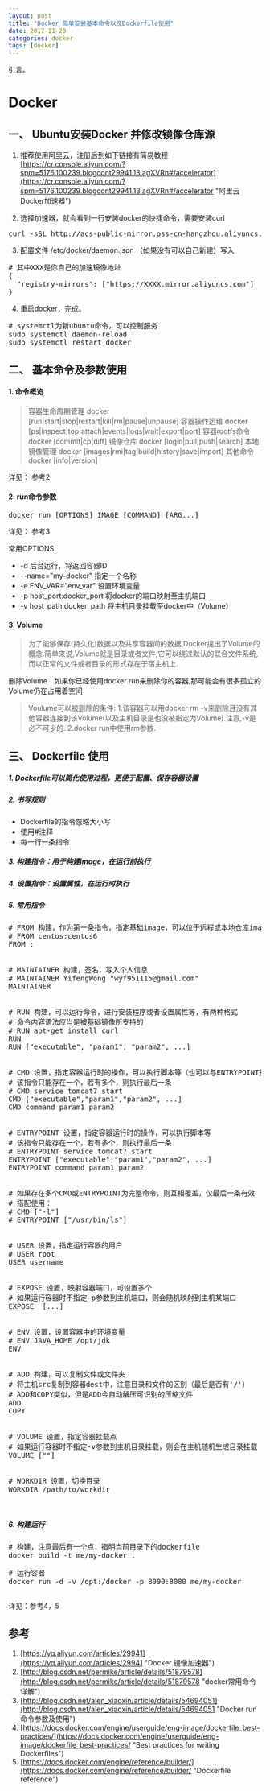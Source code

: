 ```yaml
---
layout: post
title: "Docker 简单安装基本命令以及Dockerfile使用"
date: 2017-11-20
categories: docker
tags: [docker]
---
```


引言。

<!--more-->

# Docker

## 一、 Ubuntu安装Docker 并修改镜像仓库源

1. 推荐使用阿里云，注册后到如下链接有简易教程
[https://cr.console.aliyun.com/?spm=5176.100239.blogcont29941.13.agXVRn#/accelerator](https://cr.console.aliyun.com/?spm=5176.100239.blogcont29941.13.agXVRn#/accelerator "阿里云Docker加速器")

2. 选择加速器，就会看到一行安装docker的快捷命令，需要安装curl
<pre lang="shell">
curl -sSL http://acs-public-mirror.oss-cn-hangzhou.aliyuncs.com/docker-engine/internet | sh -
</pre>

3. 配置文件 /etc/docker/daemon.json （如果没有可以自己新建）写入
<pre lang="shell">
# 其中XXX是你自己的加速镜像地址
{
  "registry-mirrors": ["https://XXXX.mirror.aliyuncs.com"]
}
</pre>

4. 重启docker，完成。
<pre lang="shell">
# systemctl为新ubuntu命令，可以控制服务
sudo systemctl daemon-reload
sudo systemctl restart docker
</pre>


## 二、 基本命令及参数使用
#### 1. 命令概览
> 容器生命周期管理
docker [run|start|stop|restart|kill|rm|pause|unpause]
容器操作运维
docker [ps|inspect|top|attach|events|logs|wait|export|port]
容器rootfs命令
docker [commit|cp|diff]
镜像仓库
docker [login|pull|push|search]
本地镜像管理
docker [images|rmi|tag|build|history|save|import]
其他命令
docker [info|version]

详见： 参考2

#### 2. run命令参数
<pre lang="shell">
docker run [OPTIONS] IMAGE [COMMAND] [ARG...] 
</pre>
详见： 参考3

常用OPTIONS:
- -d 后台运行，将返回容器ID
- --name="my-docker" 指定一个名称
- -e ENV_VAR="env_var" 设置环境变量
- -p host_port:docker_port 将docker的端口映射至主机端口
- -v host_path:docker_path 将主机目录挂载至docker中（Volume）

#### 3. Volume
> 为了能够保存(持久化)数据以及共享容器间的数据,Docker提出了Volume的概念.简单来说,Volume就是目录或者文件,它可以绕过默认的联合文件系统,而以正常的文件或者目录的形式存在于宿主机上.

删除Volume：如果你已经使用docker run来删除你的容器,那可能会有很多孤立的Volume仍在占用着空间
> Voulume可以被删除的条件:
1.该容器可以用docker rm -v来删除且没有其他容器连接到该Volume(以及主机目录是也没被指定为Volume).注意,-v是必不可少的.
2.docker run中使用rm参数.


## 三、 Dockerfile 使用
##### 1. Dockerfile可以简化使用过程，更便于配置、保存容器设置

##### 2. 书写规则
- Dockerfile的指令忽略大小写
- 使用#注释
- 每一行一条指令

##### 3. 构建指令：用于构建image，在运行前执行

##### 4. 设置指令：设置属性，在运行时执行

##### 5. 常用指令
<pre lang="shell">
# FROM 构建，作为第一条指令，指定基础image，可以位于远程或本地仓库image
# FROM centos:centos6
FROM <image>:<tag>


# MAINTAINER 构建，签名，写入个人信息
# MAINTAINER YifengWong "wyf951115@gmail.com"
MAINTAINER <name>


# RUN 构建，可以运行命令，进行安装程序或者设置属性等，有两种格式
# 命令内容语法应当是被基础镜像所支持的
# RUN apt-get install curl 
RUN <command>
RUN ["executable", "param1", "param2", ...]


# CMD 设置，指定容器运行时的操作，可以执行脚本等（也可以与ENTRYPOINT搭配使用）
# 该指令只能存在一个，若有多个，则执行最后一条
# CMD service tomcat7 start
CMD ["executable","param1","param2", ...]  
CMD command param1 param2


# ENTRYPOINT 设置，指定容器运行时的操作，可以执行脚本等
# 该指令只能存在一个，若有多个，则执行最后一条
# ENTRYPOINT service tomcat7 start
ENTRYPOINT ["executable","param1","param2", ...]  
ENTRYPOINT command param1 param2


# 如果存在多个CMD或ENTRYPOINT为完整命令，则互相覆盖，仅最后一条有效
# 搭配使用：
# CMD ["-l"]  
# ENTRYPOINT ["/usr/bin/ls"] 


# USER 设置，指定运行容器的用户
# USER root
USER username


# EXPOSE 设置，映射容器端口，可设置多个
# 如果运行容器时不指定-p参数到主机端口，则会随机映射到主机某端口
EXPOSE <port> [<port>...]


# ENV 设置，设置容器中的环境变量
# ENV JAVA_HOME /opt/jdk
ENV <key> <value>


# ADD 构建，可以复制文件或文件夹
# 将主机src复制到容器dest中，注意目录和文件的区别（最后是否有'/'）
# ADD和COPY类似，但是ADD会自动解压可识别的压缩文件
ADD <src> <dest>
COPY <src> <dest>


# VOLUME 设置，指定容器挂载点
# 如果运行容器时不指定-v参数到主机目录挂载，则会在主机随机生成目录挂载
VOLUME ["<mountpoint>"]


# WORKDIR 设置，切换目录
WORKDIR /path/to/workdir


</pre>


##### 6. 构建运行
<pre lang="shell">
# 构建，注意最后有一个点，指明当前目录下的dockerfile
docker build -t me/my-docker . 

# 运行容器
docker run -d -v /opt:/docker -p 8090:8080 me/my-docker 

</pre>


详见：参考4，5


## 参考
1. [https://yq.aliyun.com/articles/29941](https://yq.aliyun.com/articles/29941 "Docker 镜像加速器")
2. [http://blog.csdn.net/permike/article/details/51879578](http://blog.csdn.net/permike/article/details/51879578 "docker常用命令详解")
3. [http://blog.csdn.net/alen_xiaoxin/article/details/54694051](http://blog.csdn.net/alen_xiaoxin/article/details/54694051 "Docker run 命令参数及使用")
4. [https://docs.docker.com/engine/userguide/eng-image/dockerfile_best-practices/](https://docs.docker.com/engine/userguide/eng-image/dockerfile_best-practices/ "Best practices for writing Dockerfiles")
5. [https://docs.docker.com/engine/reference/builder/](https://docs.docker.com/engine/reference/builder/ "Dockerfile reference")